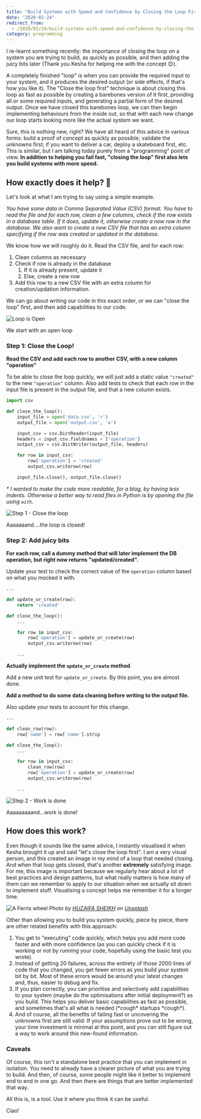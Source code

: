 ```yaml
---
title: "Build Systems with Speed and Confidence by Closing the Loop First!"
date: "2020-02-24"
redirect_from:
  - /2020/02/24/build-systems-with-speed-and-confidence-by-closing-the-loop-first/
category: programming
---
```


I re-learnt something recently: the importance of closing the loop on a system you are trying to build, as quickly as possible, and then adding the juicy bits later (Thank you Kesha for helping me with the concept 😊).

A completely finished "loop" is when you can provide the required input to your system, and it produces the desired output (or side effects, if that's how you like it). The "Close the loop first" technique is about closing this loop as fast as possible by creating a barebones version of it first, providing all or some required inputs, and generating a partial form of the desired output.
Once we have closed this barebones loop, we can then begin implementing behaviours from the inside out, so that with each new change our loop starts looking more like the actual system we want.

Sure, this is nothing new, right? We have all heard of this advice in various forms: build a proof of concept as quickly as possible; validate the unknowns first; if you want to deliver a car, deploy a skateboard first, etc. This is similar, but I am talking today purely from a "programming" point of view. **In addition to helping you fail fast, "closing the loop" first also lets you build systems with more speed.**

## How exactly does it help? 🤔

Let's look at what I am trying to say using a simple example.

_You have some data in Comma Separated Value (CSV) format. You have to read the file and for each row, clean a few columns, check if the row exists in a database table. If it does, update it, otherwise create a new row in the database. We also want to create a new CSV file that has an extra column specifying if the row was created or updated in the database._

We know how we will roughly do it. Read the CSV file, and for each row:

1. Clean columns as necessary
2. Check if row is already in the database
    1. If it is already present, update it
    2. Else, create a new row
3. Add this row to a new CSV file with an extra column for creation/updation information.

We can go about writing our code in this exact order, or we can "close the loop" first, and then add capabilities to our code.

![Loop is Open](./images/open-loop.png)

We start with an open loop

### Step 1: Close the Loop!

**Read the CSV and add each row to another CSV, with a new column "operation"**

To be able to close the loop quickly, we will just add a static value `"created"` to the new `"operation"` column.
Also add tests to check that each row in the input file is present in the output file, and that a new column exists.

```py
import csv

def close_the_loop():
    input_file = open('data.csv', 'r')
    output_file = open('output.csv', 'w')

    input_csv = csv.DictReader(input_file)
    headers = input_csv.fieldnames + ['operation']
    output_csv = csv.DictWriter(output_file, headers)

    for row in input_csv:
        row['operation'] = 'created'
        output_csv.writerow(row)

    input_file.close(), output_file.close()

```

_\* I wanted to make the code more readable, for a blog, by having less indents. Otherwise a better way to read files in Python is by opening the file using `with`_.

![Step 1 - Close the loop](./images/step-1-close-loop.png)

Aaaaaaand....the loop is closed!

### Step 2: Add juicy bits

**For each row, call a dummy method that will later implement the DB operation, but right now returns "updated/created".**

Update your test to check the correct value of the `operation` column based on what you mocked it with.

```py
...

def update_or_create(row):
    return 'created'

def close_the_loop():
    ...

    for row in input_csv:
        row['operation'] = update_or_create(row)
        output_csv.writerow(row)

    ...
```

**Actually implement the `update_or_create` method**

Add a new unit test for `update_or_create`. By this point, you are almost done.

**Add a method to do some data cleaning before writing to the output file.**

Also update your tests to account for this change.

```py
...

def clean_row(row):
    row['name'] = row['name'].strip

def close_the_loop():
    ...

    for row in input_csv:
        clean_row(row)
        row['operation'] = update_or_create(row)
        output_csv.writerow(row)

    ...
```

![Step 2 - Work is done](./images/step-2-done.png)

Aaaaaaaaand...work is done!

## How does this work?

Even though it sounds like the same advice, I instantly visualised it when Kesha brought it up and said "let's close the loop first". I am a very visual person, and this created an image in my mind of a loop that needed closing. And when that loop gets closed, that's another **extremely** satisfying image. For me, this image is important because we regularly hear about a lot of best practices and design patterns, but what really matters is how many of them can we remember to apply to our situation when we actually sit down to implement stuff. Visualising a concept helps me remember it for a longer time.

![A Ferris wheel](./images/cover.jpg)
*Photo by [HUZAIFA SHEIKH](https://unsplash.com/@huzy_sheikh?utm_source=unsplash&utm_medium=referral&utm_content=creditCopyText) on [Unsplash](https://unsplash.com/?utm_source=unsplash&utm_medium=referral&utm_content=creditCopyText)*

Other than allowing you to build you system quickly, piece by piece, there are other related benefits with this approach:

1. You get to "executing" code quickly, which helps you add more code faster and with more confidence (as you can quickly check if it is working or not by running your code, hopefully using the basic test you wrote).
2. Instead of getting 20 failures, across the entirety of those 2000 lines of code that you changed, you get fewer errors as you build your system bit by bit. Most of these errors would be around your latest changes and, thus, easier to debug and fix.
3. If you plan correctly, you can prioritise and selectively add capabilities to your system (maybe do the optimisations after initial deployment?) as you build. This helps you deliver basic capabilities as fast as possible, and sometimes that's all what is needed (\*cough\* startups \*cough\*).
4. And of course, all the benefits of failing fast or uncovering the unknowns first are still valid: If your assumptions prove out to be wrong, your time investment is minimal at this point, and you can still figure out a way to work around this new-found information.

### Caveats

Of course, this isn't a standalone best practice that you can implement in isolation. You need to already have a clearer picture of what you are trying to build.
And then, of course, some people might like it better to implement end to end in one go.
And then there are things that are better implemented that way.

All this is, is a tool. Use it where you think it can be useful.

Ciao!
